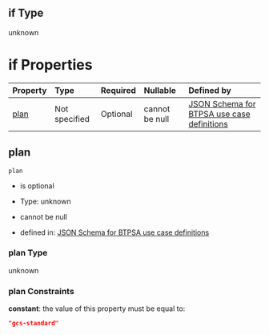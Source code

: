 ## if Type

unknown

# if Properties

| Property      | Type          | Required | Nullable       | Defined by                                                                                                                                                                                                                                  |
| :------------ | :------------ | :------- | :------------- | :------------------------------------------------------------------------------------------------------------------------------------------------------------------------------------------------------------------------------------------ |
| [plan](#plan) | Not specified | Optional | cannot be null | [JSON Schema for BTPSA use case definitions](btpsa-usecase-properties-services-items-allof-1-then-allof-79-then-allof-1-if-properties-plan.md "undefined#/properties/services/items/allOf/1/then/allOf/79/then/allOf/1/if/properties/plan") |

## plan



`plan`

*   is optional

*   Type: unknown

*   cannot be null

*   defined in: [JSON Schema for BTPSA use case definitions](btpsa-usecase-properties-services-items-allof-1-then-allof-79-then-allof-1-if-properties-plan.md "undefined#/properties/services/items/allOf/1/then/allOf/79/then/allOf/1/if/properties/plan")

### plan Type

unknown

### plan Constraints

**constant**: the value of this property must be equal to:

```json
"gcs-standard"
```
